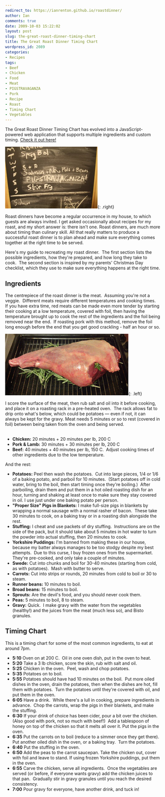 ```yaml
---
redirect_to: https://ianrenton.github.io/roastdinner/
author: Ian
comments: true
date: 2009-10-03 15:22:02
layout: post
slug: the-great-roast-dinner-timing-chart
title: The Great Roast Dinner Timing Chart
wordpress_id: 2089
categories:
- Recipes
tags:
- Beef
- Chicken
- Food
- Meat
- PIGSTRAVAGANZA
- Pork
- Recipe
- Roast
- Timing Chart
- Vegetables
---
```


<div class="notes">
<p>The Great Roast Dinner Timing Chart has evolved into a JavaScript-powered web application that supports multiple ingredients and custom timing. <a href="https://ianrenton.github.io/roastdinner/">Check it out here!</a></p>
</div>

![Saturday: PIGSTRAVAGANZA. This is not optional.](/recipes/IMG_0568-300x200.jpg){: .right}

Roast dinners have become a regular occurrence in my house, to which guests are always invited.  I get asked occasionally about recipes for my roast, and my short answer is: there isn't one.  Roast dinners, are much more about timing than culinary skill.  All that really matters to produce a successful roast dinner is to plan ahead and make sure everything comes together at the right time to be served.

Here's my guide to recreating my roast dinner.  The first section lists the possible ingredients, how they're prepared, and how long they take to cook.  The second section is inspired by my parents' Christmas Day checklist, which they use to make sure everything happens at the right time.

## Ingredients

The centrepiece of the roast dinner is the meat.  Assuming you're not a veggie.  Different meats require different temperatures and cooking times.  If you have extra time, red meats can be made even more tender by starting their cooking at a low temperature, covered with foil, then having the temperature brought up to cook the rest of the ingredients and the foil being removed near the end.  If roasting pork with this method, remove the foil long enough before the end that you get good crackling - half an hour or so.

![GIANT MEAT CUDGEL](/recipes/MEATCUDGEL-small.jpg){: .left}

I score the surface of the meat, then rub salt and oil into it before cooking, and place it on a roasting rack in a pre-heated oven.  The rack allows fat to drip onto what's below, which could be potatoes &mdash; even if not, it can always be kept for the gravy. Meat needs 5 minutes or so to rest (covered in foil) between being taken from the oven and being served.<br/><br/>

  * **Chicken:** 20 minutes + 20 minutes per lb, 200 C
  * **Pork & Lamb:** 30 minutes + 30 minutes per lb, 200 C
  * **Beef:** 40 minutes + 40 minutes per lb, 150 C.  Adjust cooking times of other ingredients due to the low temperature.

And the rest:
	
  * **Potatoes:** Peel then wash the potatoes.  Cut into large pieces, 1/4 or 1/6 of a baking potato, and parboil for 10 minutes.  (Start potatoes off in cold water, bring to the boil, then start timing once they're boiling.)  After parboiling, drain them and put them in a hot oiled roasting dish for an hour, turning and shaking at least once to make sure they stay covered in oil. I use just under one baking potato per person.
  * **"Proper Size" Pigs in Blankets:** I make full-size pigs in blankets by wrapping a normal sausage with a normal rasher of bacon.  These take 30 minutes to cook, on a baking tray or in a roasting dish alongside the rest.
  * **Stuffing:** I cheat and use packets of dry stuffing.  Instructions are on the side of the pack, but it should take about 5 minutes in hot water to turn the powder into actual stuffing, then 20 minutes to cook.
  * **Yorkshire Puddings:** I'm banned from making these in our house, because my batter always manages to be too stodgy despite my best attempts.  Due to this curse, I buy frozen ones from the supermarket.  They're pre-cooked, and only take a couple of minutes.
  * **Swede:** Cut into chunks and boil for 30-40 minutes (starting from cold, as with potatoes).  Mash with butter to serve.
  * **Carrots:** Cut into strips or rounds, 20 minutes from cold to boil or 30 to steam.
  * **Runner beans:** 10 minutes to boil.
  * **Broad beans:** 15 minutes to boil.
  * **Sprouts:** Are the devil's food, and you should never cook them.
  * **Peas:** 5 minutes to boil, 8 to steam.
  * **Gravy:** Quick.  I make gravy with the water from the vegetables (healthy!) and the juices from the meat (much less so), and Bisto granules.

## Timing Chart

This is a timing chart for some of the most common ingredients, to eat at around 7pm.
	
  * **5:10** Oven on at 200 C.  Oil in one oven dish, put in the oven to heat.
  * **5:20** Take a 3 lb chicken, score the skin, rub with salt and oil.
  * **5:25** Chicken in the oven.  Peel, wash and chop potatoes.
  * **5:35** Potatoes on to boil.
  * **5:55** Potatoes should have had 10 minutes on the boil.  Put more oiled dishes in the oven, drain the potatoes, then when the dishes are hot, fill them with potatoes.  Turn the potatoes until they're covered with oil, and put them in the oven.
  * **6:05** Have a drink.  While there's a lull in cooking, prepare ingredients in advance.  Chop the carrots, wrap the pigs in their blankets, and make the stuffing.
  * **6:30** If your drink of choice has been cider, pour a bit over the chicken.  (Also good with pork, not so much with beef!)  Add a tablespoon of honey on top of the chicken so that it melts all over it. Put the pigs in the oven.
  * **6:35** Put the carrots on to boil (reduce to a simmer once they get there).  Put another oiled dish in the oven, or a baking tray.  Turn the potatoes.
  * **6:40** Put the stuffing in the oven.
  * **6:50** Add the peas to the carrot saucepan. Take the chicken out, cover with foil and leave to stand. If using frozen Yorkshire puddings, put them in the oven.
  * **6:55** Carve the chicken, serve all ingredients.  Once the vegetables are served (or before, if everyone wants gravy) add the chicken juices to that pan.  Gradually stir in gravy granules until you reach the desired consistency.
  * **7:00** Pour gravy for everyone, have another drink, and tuck in!
